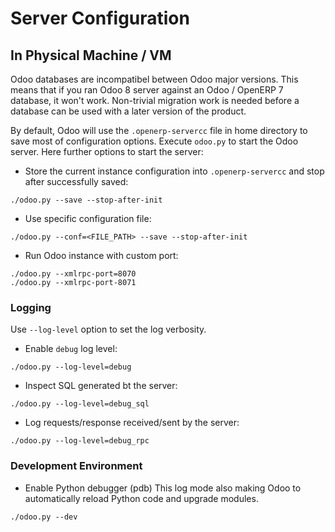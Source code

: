 # Server Configuration


## In Physical Machine / VM

Odoo databases are incompatibel between Odoo major versions. This means that if you ran Odoo 8 server against an Odoo / OpenERP 7 database, it won't work. Non-trivial migration work is needed before a database can be used with a later version of the product.

By default, Odoo will use the `.openerp-servercc` file in home directory to save most of configuration options. Execute `odoo.py` to start the Odoo server. Here further options to start the server:

* Store the current instance configuration into `.openerp-servercc` and stop after successfully saved:
```
./odoo.py --save --stop-after-init
```
* Use specific configuration file:
```
./odoo.py --conf=<FILE_PATH> --save --stop-after-init
```
* Run Odoo instance with custom port:
```
./odoo.py --xmlrpc-port=8070
./odoo.py --xmlrpc-port-8071
```


### Logging

Use `--log-level` option to set the log verbosity.

* Enable `debug` log level:
```
./odoo.py --log-level=debug
```
* Inspect SQL generated bt the server:
```
./odoo.py --log-level=debug_sql
```
* Log requests/response received/sent by the server:
```
./odoo.py --log-level=debug_rpc
```


### Development Environment

* Enable Python debugger (pdb)
This log mode also making Odoo to automatically reload Python code and upgrade modules.
```
./odoo.py --dev
```